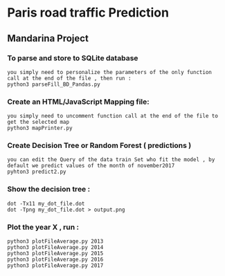 # Paris road traffic Prediction

## Mandarina Project

### To parse and store to SQLite database

	you simply need to personalize the parameters of the only function call at the end of the file , then run :
	python3 parseFill_BD_Pandas.py

### Create an HTML/JavaScript Mapping file:
	you simply need to uncomment function call at the end of the file to get the selected map
	python3 mapPrinter.py

### Create Decision Tree or Random Forest ( predictions )
	
	you can edit the Query of the data train Set who fit the model , by default we predict values of the month of november2017
	pyhton3 predict2.py

### Show the decision tree :

	dot -Tx11 my_dot_file.dot
	dot -Tpng my_dot_file.dot > output.png

### Plot the year X , run :

	python3 plotFileAverage.py 2013
	python3 plotFileAverage.py 2014
	python3 plotFileAverage.py 2015
	python3 plotFileAverage.py 2016
	python3 plotFileAverage.py 2017
